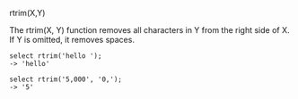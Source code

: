 rtrim(X,Y)

The rtrim(X, Y) function removes all characters in Y from the right side of X. If Y is omitted, it removes spaces.

```
select rtrim('hello ');
-> 'hello'

select rtrim('5,000', '0,');
-> '5'
```
